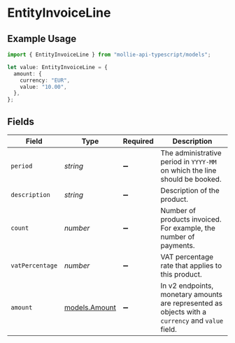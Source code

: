 # EntityInvoiceLine

## Example Usage

```typescript
import { EntityInvoiceLine } from "mollie-api-typescript/models";

let value: EntityInvoiceLine = {
  amount: {
    currency: "EUR",
    value: "10.00",
  },
};
```

## Fields

| Field                                                                                             | Type                                                                                              | Required                                                                                          | Description                                                                                       |
| ------------------------------------------------------------------------------------------------- | ------------------------------------------------------------------------------------------------- | ------------------------------------------------------------------------------------------------- | ------------------------------------------------------------------------------------------------- |
| `period`                                                                                          | *string*                                                                                          | :heavy_minus_sign:                                                                                | The administrative period in `YYYY-MM` on which the line should be booked.                        |
| `description`                                                                                     | *string*                                                                                          | :heavy_minus_sign:                                                                                | Description of the product.                                                                       |
| `count`                                                                                           | *number*                                                                                          | :heavy_minus_sign:                                                                                | Number of products invoiced. For example, the number of payments.                                 |
| `vatPercentage`                                                                                   | *number*                                                                                          | :heavy_minus_sign:                                                                                | VAT percentage rate that applies to this product.                                                 |
| `amount`                                                                                          | [models.Amount](../models/amount.md)                                                              | :heavy_minus_sign:                                                                                | In v2 endpoints, monetary amounts are represented as objects with a `currency` and `value` field. |